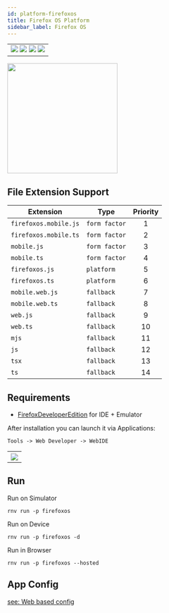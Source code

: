 ```yaml
---
id: platform-firefoxos
title: Firefox OS Platform
sidebar_label: Firefox OS
---
```


<table>
  <tr>
  <td>
    <img src="https://img.shields.io/badge/Mac-yes-brightgreen.svg" />
    <img src="https://img.shields.io/badge/Windows-yes-brightgreen.svg" />
    <img src="https://img.shields.io/badge/Linux-yes-brightgreen.svg" />
    <img src="https://img.shields.io/badge/HostMode-yes-brightgreen.svg" />
  </td>
  </tr>
</table>

<img src="https://renative.org/img/rnv_firefoxos.gif" height="250"/>

## File Extension Support

<!--EXTENSION_SUPPORT_START-->

| Extension | Type    | Priority  |
| --------- | --------- | :-------: |
| `firefoxos.mobile.js` | `form factor` | 1 |
| `firefoxos.mobile.ts` | `form factor` | 2 |
| `mobile.js` | `form factor` | 3 |
| `mobile.ts` | `form factor` | 4 |
| `firefoxos.js` | `platform` | 5 |
| `firefoxos.ts` | `platform` | 6 |
| `mobile.web.js` | `fallback` | 7 |
| `mobile.web.ts` | `fallback` | 8 |
| `web.js` | `fallback` | 9 |
| `web.ts` | `fallback` | 10 |
| `mjs` | `fallback` | 11 |
| `js` | `fallback` | 12 |
| `tsx` | `fallback` | 13 |
| `ts` | `fallback` | 14 |

<!--EXTENSION_SUPPORT_END-->

## Requirements

-   [FirefoxDeveloperEdition](https://www.mozilla.org/en-US/firefox/developer/) for IDE + Emulator

After installation you can launch it via Applications:

`Tools -> Web Developer -> WebIDE`

<table>
  <tr>
    <th>
    <img src="https://renative.org/img/firefoxos.png" />
    </th>
  </tr>
</table>

## Run

Run on Simulator

```
rnv run -p firefoxos
```

Run on Device

```
rnv run -p firefoxos -d
```

Run in Browser

```
rnv run -p firefoxos --hosted
```

## App Config

[see: Web based config](api-config.md#web-props)
